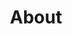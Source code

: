 ---
title: About
layout: about
About:
  - name: Dr. Awesome Doge
    link: https://doge.tg/
    avatar: https://doge.tg/assets/img/prof_pic-480.webp
    description: TONX Co-founder
  - name: Cypherpunks Taiwan
    link: https://cypherpunks-core.github.io/markdown/about/
    avatar: https://avatars.githubusercontent.com/u/49090977?s=200&v=4
    description: Make Privacy Great Again!
---